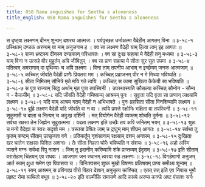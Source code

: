 ```yaml
---
title: 058 Rama anguishes for Seetha s aloneness
title_english: 058 Rama anguishes for Seetha s aloneness

---
```

<div class="audioEmbed"  caption="श्रीराम-हरिसीताराममूर्ति-घनपाठिभ्यां वचनम्" src="https://archive.org/download/Ramayana-recitation-Sriram-harisItArAmamUrti-Ghanapaati-v2/Kanda_3/Kanda_3_ARK-058-Rama_Shokaha.mp3"></div>
स दृष्ट्वा लक्ष्मणम् दीनम् शून्यम् दशरथ आत्मजः ।  
पर्यपृच्छत धर्माअत्मा वैदेहीम् आगतम् विना ॥ ३-५८-१  
प्रस्थितम् दण्डक अरण्यम् या माम् अनुजगाम ह ।  
क्व सा लक्ष्मण वैदेही याम् हित्वा त्वम् इह आगतः ॥ ३-५८-२  
राज्य भ्रष्टस्य दीनस्य दण्डकान् परिधावतः ।  
क्व सा दुःख सहाया मे वैदेही तनु मध्यमा ॥ ३-५८-३  
याम् विना न उत्सहे वीर मुहूर्तम् अपि जीवितुम् ।  
क्व सा प्राण सहाया मे सीता सुर सुत उपमा ॥ ३-५८-४  
पतित्वम् अमराणाम् वा पृथिव्याः च अपि लक्ष्मण ।  
विना ताम् तपनीय आभाम् न इच्छेयम् जनक आत्मजाम् ॥ ३-५८-५  
कच्चित् जीवति वैदेही प्राणैः प्रियतरा मम ।  
कच्चित् प्रव्राजनम् वीर न मे मिथ्या भविष्यति ॥ ३-५८-६  
सीता निमित्तम् सौमित्रे मृते मयि गते त्वयि ।  
कच्चित् स कामा सुखिता कैकेयी सा भविष्यति ॥ ३-५८-७  
स पुत्र राज्याम् सिद्ध अर्थाम् मृत पुत्रा तपस्विनी ।  
उपस्थास्यति कौसल्या कच्चित् सौम्येन - सौम्य न - कैकयीम् ॥ ३-५८-८  
यदि जीवति वैदेही गमिष्याम्य् आश्रमम् पुनः ।  
सुवृत्ता यदि वृत्ता सा प्राणान् त्यक्ष्यामि लक्ष्मण ॥ ३-५८-९  
यदि माम् आश्रम गतम् वैदेही न अभिभाषते ।  
पुनः प्रहसिता सीता विनशिष्यामि लक्ष्मण ॥ ३-५८-१०  
ब्रूहि लक्ष्मण वैदेही यदि जीवति वा न वा ।  
त्वयि प्रमत्ते रक्षोभिः भक्षिता वा तपस्विनी ॥ ३-५८-११  
सुकुमारी च बाला च नित्यम् च अदुःख दर्शिनी ।  
मत् वियोगेन वैदेही व्यक्तम् शोचति दुर्मनाः ॥ ३-५८-१२  
सर्वथा रक्षसा तेन जिह्मेन सुदुरात्मना ।  
वदता लक्ष्मण इति उच्छैः तव अपि जनितम् भयम् ॥ ३-५८-१३  
श्रुतः च मन्ये वैदेह्या स स्वरः सदृशो मम ।  
त्रस्तया प्रेषितः त्वम् च द्रष्टुम् माम् शीघ्रम् आगतः ॥ ३-५८-१४  
सर्वथा तु कृतम् कष्टम् सीताम् उत्सृजता वने ।  
प्रतिकर्तुम् नृशंसानाम् रक्षसाम् दत्तम् अन्तरम् ॥ ३-५८-१५  
दुःखिताः खर घातेन राक्षसाः पिशित अशनाः ।  
तैः सीता निहता घोरैः भविष्यति न संशयः ॥ ३-५८-१६  
अहो अस्मि व्यसने मग्नः सर्वथा रिपु नाशन ।  
किम् तु इदानीम् करिष्यामि शंके प्राप्तव्यम् ईदृशम् ॥ ३-५८-१७  
इति सीताम् वरारोहाम् चिंतयन् एव राघवः ।  
आजगाम जन स्थानम् त्वरया सह लक्ष्मणः ॥ ३-५८-१८  
विगर्हमाणो अनुजम् आर्त रूपम्  
क्षुधा श्रमेण एव पिपासया च ।  
विनिःश्वसन् शुष्क मुखो विषण्णः  
प्रतिश्रयम् प्राप्य समीक्ष्य शून्यम् ॥ ३-५८-१९  
स्वम् आश्रमम् स प्रविगाह्य वीरो  
विहार देशान् अनुसृत्य कांश्चित् ।  
एतत् तत् इति एव निवास भूमौ  
प्रहृष्ट रोमा व्यथितो बभूव ॥ ३-५८-२०  
इति वाल्मीकि रामायणे आदि काव्ये अरण्य काण्डे अष्ट पंचाशः सर्गः